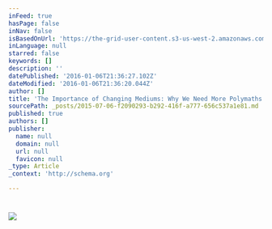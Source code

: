 ```yaml
---
inFeed: true
hasPage: false
inNav: false
isBasedOnUrl: 'https://the-grid-user-content.s3-us-west-2.amazonaws.com/d84a83bc-b596-450d-b124-4052b502f858.jpg'
inLanguage: null
starred: false
keywords: []
description: ''
datePublished: '2016-01-06T21:36:27.102Z'
dateModified: '2016-01-06T21:36:20.044Z'
author: []
title: 'The Importance of Changing Mediums: Why We Need More Polymaths in the 21st Century'
sourcePath: _posts/2015-07-06-f2090293-b292-416f-a777-656c537a1e81.md
published: true
authors: []
publisher:
  name: null
  domain: null
  url: null
  favicon: null
_type: Article
_context: 'http://schema.org'

---
```

# ![](https://s3-us-west-2.amazonaws.com/the-grid-img/p/0cbf24f00c6465ab6699e6915989159269ff9375.jpg)